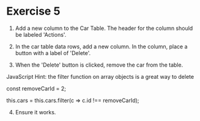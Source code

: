 # Exercise 5

1. Add a new column to the Car Table. The header for the column should be labeled 'Actions'.

2. In the car table data rows, add a new column. In the column, place a button with a label of 'Delete'.

3. When the 'Delete' button is clicked, remove the car from the table.

JavaScript Hint: the filter function on array objects is a great way to delete

const removeCarId = 2;

this.cars = this.cars.filter(c => c.id !== removeCarId);

4. Ensure it works.